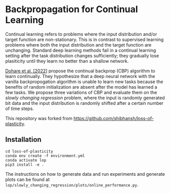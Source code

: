 # Backpropagation for Continual Learning

Continual learning refers to problems where the input distribution and/or target function are non-stationary. This is in contrast to supervised learning problems where both the input distribution and the target function are unchanging. Standard deep learning methods fail in a continual learning setting after the task distribution changes sufficiently; they gradually lose plasiticity until they learn no better than a shallow network.

[Dohare et al. [2022]](https://openreview.net/forum?id=86sEVRfeGYS) propose the continual backprop (CBP) algorithm to learn continually. They hypothesize that a deep neural network with the vanilla backpropogation algorithm is unable to learn new tasks because the benefits of random initialization are absent after the model has learned a few tasks. We propose three variations of CBP and evaluate them on the _slowly changing regression_ problem, where the input is randomly generated bit data and the input distribution is randomly shifted after a certain number of time steps.

This repository was forked from https://github.com/shibhansh/loss-of-plasticity.

## Installation

```
cd loss-of-plasticity
conda env create -f environment.yml
conda activate lop
pip3 install -e .
```

The instructions on how to generate data and run experiments and generate plots can be found at `lop/slowly_changing_regression/plots/online_performance.py`.
